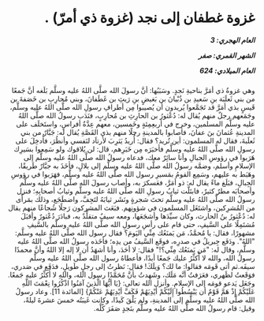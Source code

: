 <h1 dir="rtl">غزوة غطفان إلى نجد (غزوة ذي أمرّ) .</h1>

<h5 dir="rtl">العام الهجري:  3

الشهر القمري: صفر

العام الميلادي: 624</h5>

<p dir="rtl">وهي غزوةُ ذي أمَرَّ بناحيةِ نَجدٍ. وسَبَبُها: أنَّ رسولَ الله صلَّى اللهُ عليه وسلَّم بَلَغه أنَّ جَمعًا من بني ثَعلَبَة بنِ سَعيدِ بن ذُبْيانَ بن بَغيضٍ بنِ رَيثِ بن غَطَفانَ، وبني مُحارِبِ بن خَصَفةَ بن قَيسٍ بذي أمَرَّ قد تَجَمَّعوا يُريدون أن يُصيبوا مِن أطرافِ رسولِ الله صلَّى اللهُ عليه وسلَّم، وجَمَعهم رجلٌ منهم يُقال له: دُعْثورُ بن الحارِثِ بن مُحارِبٍ، فنَدَب رسولُ الله صلَّى اللهُ عليه وسلَّم المسلمين، وخرج في أربعِمِئةٍ وخَمسين، معهم عِدَّةُ أفراسٍ، واستَخلَف على المدينةِ عُثمانَ بنَ عفانَ، فأصابوا بالمدينةِ رجلًا منهم بذي القَصَّةِ يُقال له: جَبَّارٌ من بني ثَعلَبةَ، فقال له المسلمون: أين تُريد؟ فقال: أُريدُ يَثرِبَ لأرتاَد لنَفسي وأنظُرَ، فأُدخِلَ على رسولِ الله صلَّى اللهُ عليه وسلَّم فأخبَرَه مِن خَبَرِهم، قال: لن يُلاقوك ولو سَمِعوا بسَيرِك هَرَبوا في رؤوسِ الجبالِ وأنا سائِرٌ معك، فدعاه رسولُ الله صلَّى اللهُ عليه وسلَّم إلى الإسلامِ وأسلم، وضمَّه رسولُ الله صلَّى اللهُ عليه وسلَّم إلى بلالٍ، فأخَذَ به جبَّارٌ طَريقًا، وهَبَط به عليهم، وسَمِع القومُ بمَسيرِ رسول الله صلَّى اللهُ عليه وسلَّم، فهَرَبوا في رؤوسِ الجِبالِ، فبَلَغ ماءً يقال له: ذو أمَرَّ، فعَسكرَ به، وأصاب رسولَ الله صلَّى اللهُ عليه وسلَّم وأصحابَه مطرٌ كثيرٌ، فابتَلَّت ثيابُ رسولِ الله صلَّى اللهُ عليه وسلَّم وثيابُ أصحابِهِ؛ فنزل رسولُ الله صلَّى اللهُ عليه وسلَّم تحتَ شجرةٍ ونَشَر ثيابَهُ لتَجِفَّ، واضطَجَع، وذلك بمَرأًى من المُشرِكين، واشتَغَل المسلمون في شؤونِهم. فبَعَث المشركون رَجلًا شُجاعًا منهم يقال له: دُعْثورُ بنُ الحارث، وكان سيِّدَها وأشجَعَها، ومعه سيفٌ متقلِّدٌ به، فبادَرَ دُعْثورٌ وأقبَلَ مُشتَمِلًا على السَّيفِ، حتى قام على رأسِ رسولِ الله صلَّى اللهُ عليه وسلَّم بالسَّيفِ مشهورًا، فقال: يا مُحمَّدُ، مَن يَمنَعُك مِنِّي اليَومَ؟ فقال رسول الله صلَّى اللهُ عليه وسلَّم: "اللهُ". ودَفَع جِبريلُ في صدرِه، فوقَع السَّيفُ من يدِه؛ فأخَذه رسولُ الله صلَّى اللهُ عليه وسلَّم، وقال له: "مَن يَمنَعُك مِنِّي؟!" فقال: لا أحَدَ، وأنا أشهَدُ أن لا إله إلا اللهُ وأنَّ محمدًا رسولُ الله، والله لا أُكثِّرُ عليك جَمعًا أبدًا، فأعطاهُ رسول الله صلَّى اللهُ عليه وسلَّم سيفَه.ثم أتى قَومَه فقالوا: ما لك؟ وَيلَكَ! فقال: نَظرتُ إلى رجلٍ طَويلٍ، فدَفَع في صَدري، فوَقَعتُ لظَهري، فعَرَفتُ أنَّه مَلَك، وشَهِدتُ بأنَّ مُحَمَّدًا رسول الله، واللهِ لا أُكثِّرُ عليه جَمعًا. وجَعَل يَدعو قومَه إلى الإسلامِ. وأنزل الله تعالى: {يَا أيُّهَا الَّذينَ آمَنُوا اذْكُرُوا نِعْمَتَ اللَّهِ عَلَيْكُمْ إِذْ هَمَّ قَوْمٌ أن يَبْسُطُوا إِلَيْكُمْ أيْدِيَهُمْ فَكَفَّ أيْدِيَهُمْ عَنْكُمْ} [المائدة 11]. وعاد رسولُ الله صلَّى اللهُ عليه وسلَّم إلى المدينةِ، ولم يَلْقَ كَيدًا، وكانت غَيبَتُه خمسَ عشرةَ ليلةً، وقيل: قام رسولُ الله صلَّى اللهُ عليه وسلَّم بنَجدٍ صَفَرَ كُلَّه.</p></br>
